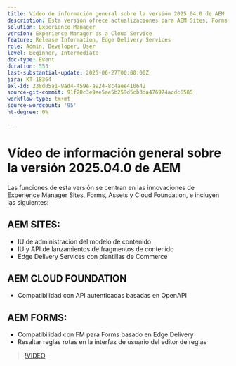 ```yaml
---
title: Vídeo de información general sobre la versión 2025.04.0 de AEM
description: Esta versión ofrece actualizaciones para AEM Sites, Forms, Assets y Cloud Foundation, incluidas nuevas IU, compatibilidad con Edge Delivery y autenticación OpenAPI.
solution: Experience Manager
version: Experience Manager as a Cloud Service
feature: Release Information, Edge Delivery Services
role: Admin, Developer, User
level: Beginner, Intermediate
doc-type: Event
duration: 553
last-substantial-update: 2025-06-27T00:00:00Z
jira: KT-18364
exl-id: 238d05a1-9ad4-459e-a924-8c4aee410642
source-git-commit: 91f20c3e9ee5ae5b259d5cb3da476974acdc6585
workflow-type: tm+mt
source-wordcount: '95'
ht-degree: 0%

---
```


# Vídeo de información general sobre la versión 2025.04.0 de AEM

Las funciones de esta versión se centran en las innovaciones de Experience Manager Sites, Forms, Assets y Cloud Foundation, e incluyen las siguientes:

## AEM SITES:

* IU de administración del modelo de contenido
* IU y API de lanzamientos de fragmentos de contenido
* Edge Delivery Services &#x200B;con plantillas de Commerce

## AEM CLOUD FOUNDATION

* Compatibilidad con API autenticadas basadas en OpenAPI

## AEM FORMS:

* Compatibilidad con FM para Forms basado en Edge Delivery
* Resaltar reglas rotas en la interfaz de usuario del editor de reglas

>[!VIDEO](https://video.tv.adobe.com/v/3463991/?learn=on&enablevpops)
